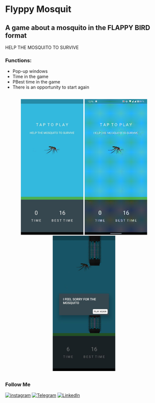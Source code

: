 # Flyppy Mosquit
   
## A game about a mosquito in the FLAPPY BIRD format
HELP THE MOSQUITO TO SURVIVE

### Functions:
+ Pop-up windows
+ Time in the game
+ PBest time in the game
+ There is an opportunity to start again
  
## 
<p align="center">
   <img src="https://github.com/weeidl/Mosquito_Flyppy_Game/blob/master/assets/MosquitoGameStart.jpg" width="200" title="weeidl">
   <img src="https://github.com/weeidl/Mosquito_Flyppy_Game/blob/master/assets/Mosquito.gif" width="200"  title="weeidl">
   <img src="https://github.com/weeidl/Mosquito_Flyppy_Game/blob/master/assets/MosquitoGameEnd.jpg" width="200" title="weeidl">
</p>

##
### Follow Me
[![instagram](https://img.shields.io/badge/-instagram-05151e?style=for-the-badge&logo=instagram)](https://www.instagram.com/weeidl/)
[![Telegram](https://img.shields.io/badge/-Telegram-05151e?style=for-the-badge&logo=Telegram)](https://t.me/weeidl)
[![LinkedIn](https://img.shields.io/badge/-LinkedIn-05151e?style=for-the-badge&logo=LinkedIn)](https://www.linkedin.com/in/weeidl/)
